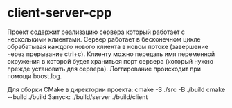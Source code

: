 # client-server-cpp

Проект содержит реализацию сервера который работает с несколькими клиентами. Сервер работает в бесконечном цикле обрабатывая каждого нового клиента в новом потоке (завершение через прерывание ctrl+c). Клиенту можно передать имя переменной окружения в которой будет храниться порт сервера (который нужно прежде  установить для сервера). Логгирование происходит при помощи boost.log. 

Для сборки CMake в директории проекта:
cmake -S ./src -B ./build
cmake --build ./build
Запуск:
./build/server
./build/client
